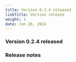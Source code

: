 ```yaml
---
title: Version 0.2.4 released
linkTitle: Version release
weight: 1
date: Jun 26, 2024
---
```



### Version 0.2.4 released

<!--more-->

### Release notes